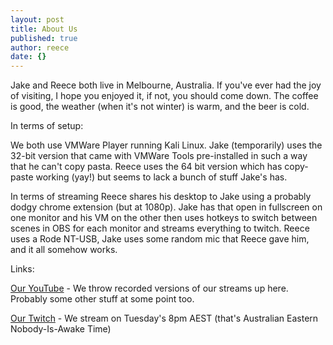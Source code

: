 ```yaml
---
layout: post
title: About Us
published: true
author: reece
date: {}
---
```


Jake and Reece both live in Melbourne, Australia. If you've ever had the joy of visiting, I hope you enjoyed it, if not, you should come down. The coffee is good, the weather (when it's not winter) is warm, and the beer is cold.

In terms of setup:

We both use VMWare Player running Kali Linux. Jake (temporarily) uses the 32-bit version that came with VMWare Tools pre-installed in such a way that he can't copy pasta. Reece uses the 64 bit version which has copy-paste working (yay!) but seems to lack a bunch of stuff Jake's has.

In terms of streaming Reece shares his desktop to Jake using a probably dodgy chrome extension (but at 1080p). Jake has that open in fullscreen on one monitor and his VM on the other then uses hotkeys to switch between scenes in OBS for each monitor and streams everything to twitch. Reece uses a Rode NT-USB, Jake uses some random mic that Reece gave him, and it all somehow works.

Links:

[Our YouTube](https://www.youtube.com/channel/UCBE5zF0VuDwn2-cAMNBJvkA) - We throw recorded versions of our streams up here. Probably some other stuff at some point too.

[Our Twitch](https://www.twitch.tv/thosearetheguys) - We stream on Tuesday's 8pm AEST (that's Australian Eastern Nobody-Is-Awake Time) 
